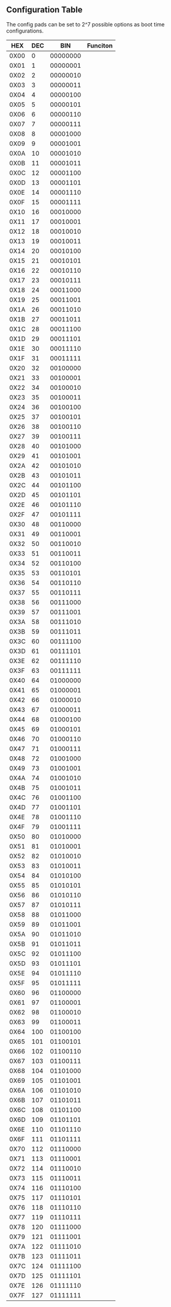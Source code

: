 ## Configuration Table
The config pads can be set to 2^7 possible options as boot time configurations. 

| HEX  | DEC    | BIN      | Funciton          |
| ---- | ------ | -------- | ----------------- |
| 0X00 | 0		| 00000000 |                   |
| 0X01 | 1		| 00000001 |                   |
| 0X02 | 2		| 00000010 |                   |
| 0X03 | 3		| 00000011 |                   |
| 0X04 | 4		| 00000100 |                   |
| 0X05 | 5		| 00000101 |                   |
| 0X06 | 6		| 00000110 |                   |
| 0X07 | 7		| 00000111 |                   |
| 0X08 | 8		| 00001000 |                   |
| 0X09 | 9		| 00001001 |                   |
| 0X0A | 10		| 00001010 |                   |
| 0X0B | 11		| 00001011 |                   |
| 0X0C | 12		| 00001100 |                   |
| 0X0D | 13		| 00001101 |                   |
| 0X0E | 14		| 00001110 |                   |
| 0X0F | 15		| 00001111 |                   |
| 0X10 | 16		| 00010000 |                   |
| 0X11 | 17		| 00010001 |                   |
| 0X12 | 18		| 00010010 |                   |
| 0X13 | 19		| 00010011 |                   |
| 0X14 | 20		| 00010100 |                   |
| 0X15 | 21		| 00010101 |                   |
| 0X16 | 22		| 00010110 |                   |
| 0X17 | 23		| 00010111 |                   |
| 0X18 | 24		| 00011000 |                   |
| 0X19 | 25		| 00011001 |                   |
| 0X1A | 26		| 00011010 |                   |
| 0X1B | 27		| 00011011 |                   |
| 0X1C | 28		| 00011100 |                   |
| 0X1D | 29		| 00011101 |                   |
| 0X1E | 30		| 00011110 |                   |
| 0X1F | 31		| 00011111 |                   |
| 0X20 | 32		| 00100000 |                   |
| 0X21 | 33		| 00100001 |                   |
| 0X22 | 34		| 00100010 |                   |
| 0X23 | 35		| 00100011 |                   |
| 0X24 | 36		| 00100100 |                   |
| 0X25 | 37		| 00100101 |                   |
| 0X26 | 38		| 00100110 |                   |
| 0X27 | 39		| 00100111 |                   |
| 0X28 | 40		| 00101000 |                   |
| 0X29 | 41		| 00101001 |                   |
| 0X2A | 42		| 00101010 |                   |
| 0X2B | 43		| 00101011 |                   |
| 0X2C | 44		| 00101100 |                   |
| 0X2D | 45		| 00101101 |                   |
| 0X2E | 46		| 00101110 |                   |
| 0X2F | 47		| 00101111 |                   |
| 0X30 | 48		| 00110000 |                   |
| 0X31 | 49		| 00110001 |                   |
| 0X32 | 50		| 00110010 |                   |
| 0X33 | 51		| 00110011 |                   |
| 0X34 | 52		| 00110100 |                   |
| 0X35 | 53		| 00110101 |                   |
| 0X36 | 54		| 00110110 |                   |
| 0X37 | 55		| 00110111 |                   |
| 0X38 | 56		| 00111000 |                   |
| 0X39 | 57		| 00111001 |                   |
| 0X3A | 58		| 00111010 |                   |
| 0X3B | 59		| 00111011 |                   |
| 0X3C | 60		| 00111100 |                   |
| 0X3D | 61		| 00111101 |                   |
| 0X3E | 62		| 00111110 |                   |
| 0X3F | 63		| 00111111 |                   |
| 0X40 | 64		| 01000000 |                   |
| 0X41 | 65		| 01000001 |                   |
| 0X42 | 66		| 01000010 |                   |
| 0X43 | 67		| 01000011 |                   |
| 0X44 | 68		| 01000100 |                   |
| 0X45 | 69		| 01000101 |                   |
| 0X46 | 70		| 01000110 |                   |
| 0X47 | 71		| 01000111 |                   |
| 0X48 | 72		| 01001000 |                   |
| 0X49 | 73		| 01001001 |                   |
| 0X4A | 74		| 01001010 |                   |
| 0X4B | 75		| 01001011 |                   |
| 0X4C | 76		| 01001100 |                   |
| 0X4D | 77		| 01001101 |                   |
| 0X4E | 78		| 01001110 |                   |
| 0X4F | 79		| 01001111 |                   |
| 0X50 | 80		| 01010000 |                   |
| 0X51 | 81		| 01010001 |                   |
| 0X52 | 82		| 01010010 |                   |
| 0X53 | 83		| 01010011 |                   |
| 0X54 | 84		| 01010100 |                   |
| 0X55 | 85		| 01010101 |                   |
| 0X56 | 86		| 01010110 |                   |
| 0X57 | 87		| 01010111 |                   |
| 0X58 | 88		| 01011000 |                   |
| 0X59 | 89		| 01011001 |                   |
| 0X5A | 90		| 01011010 |                   |
| 0X5B | 91		| 01011011 |                   |
| 0X5C | 92		| 01011100 |                   |
| 0X5D | 93		| 01011101 |                   |
| 0X5E | 94		| 01011110 |                   |
| 0X5F | 95		| 01011111 |                   |
| 0X60 | 96		| 01100000 |                   |
| 0X61 | 97		| 01100001 |                   |
| 0X62 | 98		| 01100010 |                   |
| 0X63 | 99		| 01100011 |                   |
| 0X64 | 100	| 01100100 |                   |
| 0X65 | 101	| 01100101 |                   |
| 0X66 | 102	| 01100110 |                   |
| 0X67 | 103	| 01100111 |                   |
| 0X68 | 104	| 01101000 |                   |
| 0X69 | 105	| 01101001 |                   |
| 0X6A | 106	| 01101010 |                   |
| 0X6B | 107	| 01101011 |                   |
| 0X6C | 108	| 01101100 |                   |
| 0X6D | 109	| 01101101 |                   |
| 0X6E | 110	| 01101110 |                   |
| 0X6F | 111	| 01101111 |                   |
| 0X70 | 112	| 01110000 |                   |
| 0X71 | 113	| 01110001 |                   |
| 0X72 | 114	| 01110010 |                   |
| 0X73 | 115	| 01110011 |                   |
| 0X74 | 116	| 01110100 |                   |
| 0X75 | 117	| 01110101 |                   |
| 0X76 | 118	| 01110110 |                   |
| 0X77 | 119	| 01110111 |                   |
| 0X78 | 120	| 01111000 |                   |
| 0X79 | 121	| 01111001 |                   |
| 0X7A | 122	| 01111010 |                   |
| 0X7B | 123	| 01111011 |                   |
| 0X7C | 124	| 01111100 |                   |
| 0X7D | 125	| 01111101 |                   |
| 0X7E | 126	| 01111110 |                   |
| 0X7F | 127	| 01111111 |                   |